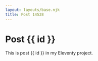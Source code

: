 ```yaml
---
layout: layouts/base.njk
title: Post 14528
---
```


# Post {{ id }}

This is post {{ id }} in my Eleventy project.
